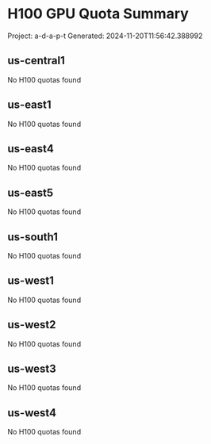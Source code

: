 # H100 GPU Quota Summary

Project: a-d-a-p-t
Generated: 2024-11-20T11:56:42.388992


## us-central1

No H100 quotas found

## us-east1

No H100 quotas found

## us-east4

No H100 quotas found

## us-east5

No H100 quotas found

## us-south1

No H100 quotas found

## us-west1

No H100 quotas found

## us-west2

No H100 quotas found

## us-west3

No H100 quotas found

## us-west4

No H100 quotas found
